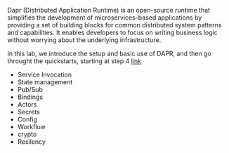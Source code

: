 Dapr (Distributed Application Runtime) is an open-source runtime that simplifies the development of microservices-based applications by providing a set of building blocks for common distributed system patterns and capabilities. It enables developers to focus on writing business logic without worrying about the underlying infrastructure.

In this lab, we introduce the setup and basic use of DAPR, and then go throught the quickstarts, starting at step 4 [link](https://docs.dapr.io/getting-started/quickstarts/)
- Service Invocation
- State management
- Pub/Sub
- Bindings
- Actors
- Secrets
- Config
- Workflow
- crypto
- Resilency

